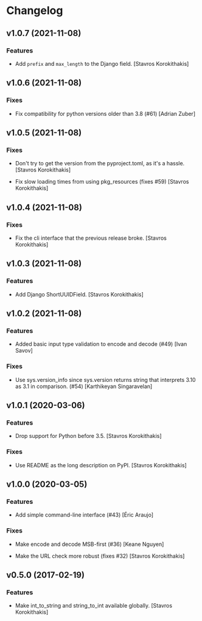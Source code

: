 # Changelog


## v1.0.7 (2021-11-08)

### Features

* Add `prefix` and `max_length` to the Django field. [Stavros Korokithakis]


## v1.0.6 (2021-11-08)

### Fixes

* Fix compatibility for python versions older than 3.8 (#61) [Adrian Zuber]


## v1.0.5 (2021-11-08)

### Fixes

* Don't try to get the version from the pyproject.toml, as it's a hassle. [Stavros Korokithakis]

* Fix slow loading times from using pkg_resources (fixes #59) [Stavros Korokithakis]


## v1.0.4 (2021-11-08)

### Fixes

* Fix the cli interface that the previous release broke. [Stavros Korokithakis]


## v1.0.3 (2021-11-08)

### Features

* Add Django ShortUUIDField. [Stavros Korokithakis]


## v1.0.2 (2021-11-08)

### Features

* Added basic input type validation to encode and decode (#49) [Ivan Savov]

### Fixes

* Use sys.version_info since sys.version returns string that interprets 3.10 as 3.1 in comparison. (#54) [Karthikeyan Singaravelan]


## v1.0.1 (2020-03-06)

### Features

* Drop support for Python before 3.5. [Stavros Korokithakis]

### Fixes

* Use README as the long description on PyPI. [Stavros Korokithakis]


## v1.0.0 (2020-03-05)

### Features

* Add simple command-line interface (#43) [Éric Araujo]

### Fixes

* Make encode and decode MSB-first (#36) [Keane Nguyen]

* Make the URL check more robust (fixes #32) [Stavros Korokithakis]


## v0.5.0 (2017-02-19)

### Features

* Make int_to_string and string_to_int available globally. [Stavros Korokithakis]


